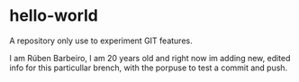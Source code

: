 # hello-world
A repository only use to experiment GIT features.

I am Rúben Barbeiro, I am 20 years old and right now im adding new, edited info for this particullar brench, with the porpuse to test a commit and push.
